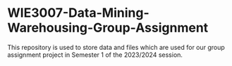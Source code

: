 # WIE3007-Data-Mining-Warehousing-Group-Assignment
This repository is used to store data and files which are used for our group assignment project in Semester 1 of the 2023/2024 session.
